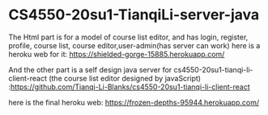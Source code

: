 # CS4550-20su1-TianqiLi-server-java
The Html part is for a model of course list editor, and has login, register, profile, course list, course editor,user-admin(has server can work)
here is a heroku web for it: https://shielded-gorge-15885.herokuapp.com/

And the other part is a self design java server for cs4550-20su1-tianqi-li-client-react (the course list editor designed by javaScript)
:https://github.com/Tianqi-Li-Blanks/cs4550-20su1-tianqi-li-client-react

here is the final heroku web: https://frozen-depths-95944.herokuapp.com/
